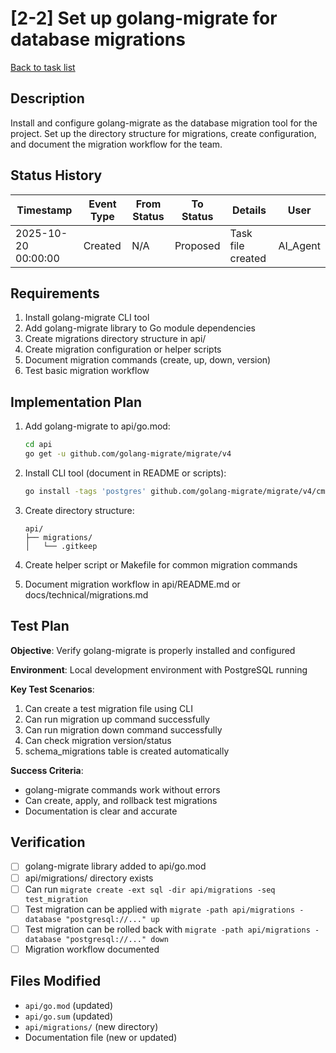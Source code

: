 # [2-2] Set up golang-migrate for database migrations

[Back to task list](./tasks.md)

## Description

Install and configure golang-migrate as the database migration tool for the project. Set up the directory structure for migrations, create configuration, and document the migration workflow for the team.

## Status History

| Timestamp | Event Type | From Status | To Status | Details | User |
|-----------|------------|-------------|-----------|---------|------|
| 2025-10-20 00:00:00 | Created | N/A | Proposed | Task file created | AI_Agent |

## Requirements

1. Install golang-migrate CLI tool
2. Add golang-migrate library to Go module dependencies
3. Create migrations directory structure in api/
4. Create migration configuration or helper scripts
5. Document migration commands (create, up, down, version)
6. Test basic migration workflow

## Implementation Plan

1. Add golang-migrate to api/go.mod:
   ```bash
   cd api
   go get -u github.com/golang-migrate/migrate/v4
   ```

2. Install CLI tool (document in README or scripts):
   ```bash
   go install -tags 'postgres' github.com/golang-migrate/migrate/v4/cmd/migrate@latest
   ```

3. Create directory structure:
   ```
   api/
   ├── migrations/
   │   └── .gitkeep
   ```

4. Create helper script or Makefile for common migration commands

5. Document migration workflow in api/README.md or docs/technical/migrations.md

## Test Plan

**Objective**: Verify golang-migrate is properly installed and configured

**Environment**: Local development environment with PostgreSQL running

**Key Test Scenarios**:
1. Can create a test migration file using CLI
2. Can run migration up command successfully
3. Can run migration down command successfully
4. Can check migration version/status
5. schema_migrations table is created automatically

**Success Criteria**: 
- golang-migrate commands work without errors
- Can create, apply, and rollback test migrations
- Documentation is clear and accurate

## Verification

- [ ] golang-migrate library added to api/go.mod
- [ ] api/migrations/ directory exists
- [ ] Can run `migrate create -ext sql -dir api/migrations -seq test_migration`
- [ ] Test migration can be applied with `migrate -path api/migrations -database "postgresql://..." up`
- [ ] Test migration can be rolled back with `migrate -path api/migrations -database "postgresql://..." down`
- [ ] Migration workflow documented

## Files Modified

- `api/go.mod` (updated)
- `api/go.sum` (updated)
- `api/migrations/` (new directory)
- Documentation file (new or updated)

